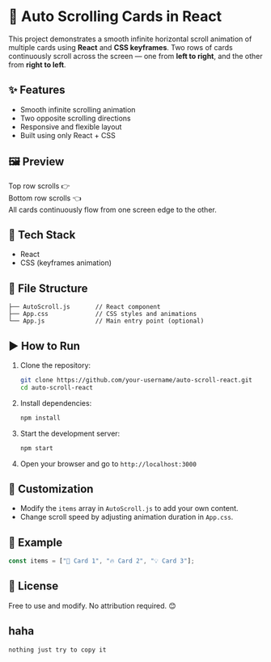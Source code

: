 # 🚀 Auto Scrolling Cards in React

This project demonstrates a smooth infinite horizontal scroll animation of multiple cards using **React** and **CSS keyframes**. Two rows of cards continuously scroll across the screen — one from **left to right**, and the other from **right to left**.

## ✨ Features

- Smooth infinite scrolling animation
- Two opposite scrolling directions
- Responsive and flexible layout
- Built using only React + CSS

## 🖼 Preview

Top row scrolls 👉  
Bottom row scrolls 👈  
All cards continuously flow from one screen edge to the other.

## 💠 Tech Stack

- React
- CSS (keyframes animation)

## 📁 File Structure

```
├── AutoScroll.js       // React component
├── App.css             // CSS styles and animations
└── App.js              // Main entry point (optional)
```

## ▶️ How to Run

1. Clone the repository:
   ```bash
   git clone https://github.com/your-username/auto-scroll-react.git
   cd auto-scroll-react
   ```

2. Install dependencies:
   ```bash
   npm install
   ```

3. Start the development server:
   ```bash
   npm start
   ```

4. Open your browser and go to `http://localhost:3000`

## 🌟 Customization

- Modify the `items` array in `AutoScroll.js` to add your own content.
- Change scroll speed by adjusting animation duration in `App.css`.

## 📸 Example

```js
const items = ["🌟 Card 1", "🔥 Card 2", "💡 Card 3"];
```

## 📃 License

Free to use and modify. No attribution required. 😊

## haha

```
nothing just try to copy it
```